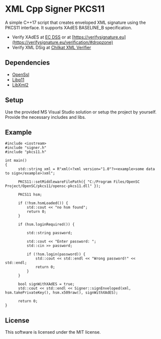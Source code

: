 # XML Cpp Signer PKCS11

A simple C++17 script that creates enveloped XML signature using the PKCS11 interface. It supports XAdES BASELINE_B specification.

- Verify XAdES at [EC DSS](https://ec.europa.eu/digital-building-blocks/DSS/webapp-demo/validation) or at [https://verifysignature.eu](https://verifysignature.eu/verification/#dropzone)
- Verify XML DSig at [Chilkat XML Verifier](https://tools.chilkat.io/xmlDsigVerify.cshtml)

## Dependencies
- [OpenSsl](https://github.com/openssl/openssl)
- [Libp11](https://github.com/OpenSC/libp11)
- [LibXml2](https://github.com/GNOME/libxml2)

## Setup

Use the provided MS Visual Studio solution or setup the project by yourself. Provide the necessary includes and libs.

## Example
```
#include <iostream>
#include "signer.h"
#include "pkcs11.h"

int main()
{
      std::string xml = R"xml(<?xml version="1.0"?><example>some data to sign</example>)xml";
     
      PKCS11::setMiddlewareFilePath({ "C:/Program Files/OpenSC Project/OpenSC/pkcs11/opensc-pkcs11.dll" });
     
      PKCS11 hsm;
     
      if (!hsm.hsmLoaded()) {
          std::cout << "no hsm found";
          return 0;
      }
     
      if (hsm.loginRequired()) {
     
          std::string password;

          std::cout << "Enter password: ";
          std::cin >> password;
     
          if (!hsm.login(password)) {
              std::cout << std::endl << "Wrong password!" << std::endl;
              return 0;
          }
      }
     
      bool signWithXAdES = true;
      std::cout << std::endl << Signer::signEnveloped(xml, hsm.takePrivateKey(), hsm.x509raw(), signWithXAdES);
     
      return 0;
}
```

## License

This software is licensed under the MIT license.
